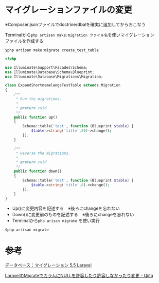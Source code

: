 # マイグレーションファイルの変更
※Composer.jsonファイルでdoctrine/dbalを確実に追加してからおこなう

Terminalから`php artisan make:migration ファイル名`を使いマイグレーションファイルを作成する
```bash:sample
$php artisan make:migrate create_test_table
```

```php
<?php

use Illuminate\Support\Facades\Schema;
use Illuminate\Database\Schema\Blueprint;
use Illuminate\Database\Migrations\Migration;

class ExpandShortnamelengsTestTable extends Migration
{
    /**
     * Run the migrations.
     *
     * @return void
     */
    public function up()
    {
        Schema::table('test', function (Blueprint $table) {
            $table->string('title',20)->change();
        });
    }

    /**
     * Reverse the migrations.
     *
     * @return void
     */
    public function down()
    {
        Schema::table('test', function (Blueprint $table) {
            $table->string('title',8)->change();
        });
    }
}
```
- Up()に変更内容を記述する　※後ろにchangeを忘れない
- Down()に変更前のものを記述する　※後ろにchangeを忘れない
- Terminalから`php arisan migrate` を使い実行
```bash:sample
$php artisan migrate
```

# 参考
[データベース：マイグレーション 5\.5 Laravel](https://readouble.com/laravel/5.5/ja/migrations.html)

[LaravelのMigrateでカラムにNULLを許容したり許容しなかったり変更 \- Qiita](https://qiita.com/igayamaguchi/items/0a452572b315ab5c8e86)